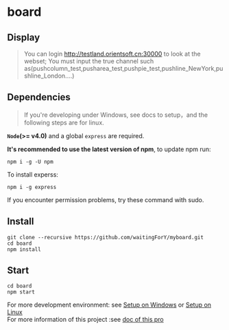 # board

## Display   
> You can login http://testland.orientsoft.cn:30000 to look at the webset;
> You must input the true channel such as(pushcolumn_test,pusharea_test,pushpie_test,pushline_NewYork,pushline_London....)

## Dependencies

> If you're developing under Windows, see docs to setup，and the following steps are for linux.

**`Node`(>= v4.0)** and a global `express` are required.

**It's recommended to use the latest version of npm**, to update npm run:

```
npm i -g -U npm
```

To install experss:

```
npm i -g express
```

If you encounter permission problems, try these command with sudo.


## Install

```
git clone --recursive https://github.com/waitingForY/myboard.git
cd board
npm install
```
## Start
```
cd board
npm start
```
For more development environment: see [Setup on Windows](doc/dev/windows.md) or [Setup on Linux](doc/dev/linux.md)     
For more information of this project :see [doc of this pro](doc/SUMRASE.md)
